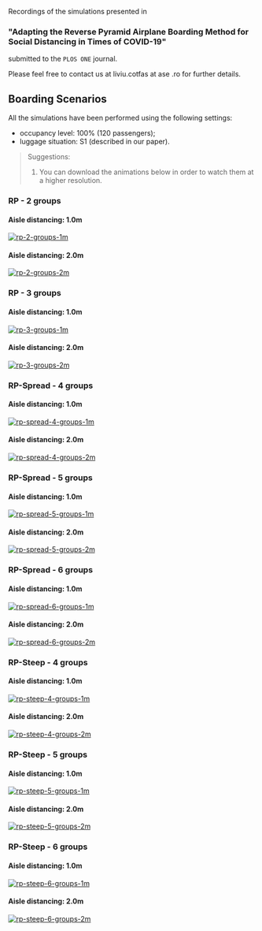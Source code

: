 Recordings of the simulations presented in 
### **"Adapting the Reverse Pyramid Airplane Boarding Method for Social Distancing in Times of COVID-19"** 
submitted to the `PLOS ONE` journal. 

Please feel free to contact us at liviu.cotfas at ase .ro for further details. 

## Boarding Scenarios

All the simulations have been performed using the following settings:
- occupancy level: 100% (120 passengers);
- luggage situation: S1 (described in our paper).

> Suggestions: 
> 1. You can download the animations below in order to watch them at a higher resolution.

### RP - 2 groups
#### Aisle distancing: 1.0m
[![rp-2-groups-1m](recordings/rp-2-groups-1m.gif)](https://youtu.be/NduXKpdeSmM)
#### Aisle distancing: 2.0m
[![rp-2-groups-2m](recordings/rp-2-groups-2m.gif)](https://youtu.be/otVWfPqwZoE)
### RP - 3 groups
#### Aisle distancing: 1.0m
[![rp-3-groups-1m](recordings/rp-3-groups-1m.gif)](https://youtu.be/NduXKpdeSmM)
#### Aisle distancing: 2.0m
[![rp-3-groups-2m](recordings/rp-3-groups-2m.gif)](https://youtu.be/otVWfPqwZoE)
### RP-Spread - 4 groups
#### Aisle distancing: 1.0m
[![rp-spread-4-groups-1m](recordings/rp-spread-4-groups-1m.gif)](https://youtu.be/NduXKpdeSmM)
#### Aisle distancing: 2.0m
[![rp-spread-4-groups-2m](recordings/rp-spread-4-groups-2m.gif)](https://youtu.be/otVWfPqwZoE)
### RP-Spread - 5 groups
#### Aisle distancing: 1.0m
[![rp-spread-5-groups-1m](recordings/rp-spread-5-groups-1m.gif)](https://youtu.be/NduXKpdeSmM)
#### Aisle distancing: 2.0m
[![rp-spread-5-groups-2m](recordings/rp-spread-5-groups-2m.gif)](https://youtu.be/otVWfPqwZoE)
### RP-Spread - 6 groups
#### Aisle distancing: 1.0m
[![rp-spread-6-groups-1m](recordings/rp-spread-6-groups-1m.gif)](https://youtu.be/NduXKpdeSmM)
#### Aisle distancing: 2.0m
[![rp-spread-6-groups-2m](recordings/rp-spread-6-groups-2m.gif)](https://youtu.be/otVWfPqwZoE)
### RP-Steep - 4 groups
#### Aisle distancing: 1.0m
[![rp-steep-4-groups-1m](recordings/rp-steep-4-groups-1m.gif)](https://youtu.be/NduXKpdeSmM)
#### Aisle distancing: 2.0m
[![rp-steep-4-groups-2m](recordings/rp-steep-4-groups-2m.gif)](https://youtu.be/otVWfPqwZoE)
### RP-Steep - 5 groups
#### Aisle distancing: 1.0m
[![rp-steep-5-groups-1m](recordings/rp-steep-5-groups-1m.gif)](https://youtu.be/NduXKpdeSmM)
#### Aisle distancing: 2.0m
[![rp-steep-5-groups-2m](recordings/rp-steep-5-groups-2m.gif)](https://youtu.be/otVWfPqwZoE)
### RP-Steep - 6 groups
#### Aisle distancing: 1.0m
[![rp-steep-6-groups-1m](recordings/rp-steep-6-groups-1m.gif)](https://youtu.be/NduXKpdeSmM)
#### Aisle distancing: 2.0m
[![rp-steep-6-groups-2m](recordings/rp-steep-6-groups-2m.gif)](https://youtu.be/otVWfPqwZoE)